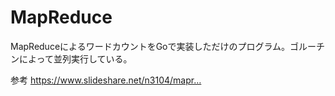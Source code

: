 # MapReduce
MapReduceによるワードカウントをGoで実装しただけのプログラム。ゴルーチンによって並列実行している。

参考
https://www.slideshare.net/n3104/mapr…
